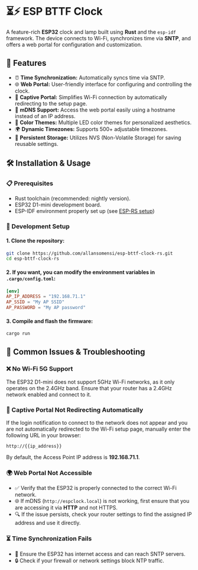 # ⏳⚡ ESP BTTF Clock

A feature-rich **ESP32** clock and lamp built using **Rust** and the `esp-idf` framework. The device connects to Wi-Fi, synchronizes time via **SNTP**, and offers a web portal for configuration and customization.

## 🌟 Features
- ⏰ **Time Synchronization:** Automatically syncs time via SNTP.
- 🌐 **Web Portal:** User-friendly interface for configuring and controlling the clock.
- 📡 **Captive Portal:** Simplifies Wi-Fi connection by automatically redirecting to the setup page.
- 🔗 **mDNS Support:** Access the web portal easily using a hostname instead of an IP address.
- 🎨 **Color Themes:** Multiple LED color themes for personalized aesthetics.
- 🌍 **Dynamic Timezones:** Supports 500+ adjustable timezones.
- 💾 **Persistent Storage:** Utilizes NVS (Non-Volatile Storage) for saving reusable settings.

## 🛠️ Installation & Usage

### 📋 Prerequisites

- Rust toolchain (recommended: nightly version).
- ESP32 D1-mini development board.
- ESP-IDF environment properly set up (see [ESP-RS setup](https://docs.esp-rs.org/book/installation/index.html))

### 🔧 Development Setup

#### 1. Clone the repository:
```bash
git clone https://github.com/allansomensi/esp-bttf-clock-rs.git
cd esp-bttf-clock-rs
```

#### 2. If you want, you can modify the environment variables in `.cargo/config.toml`:
```toml
[env]
AP_IP_ADDRESS = "192.168.71.1"
AP_SSID = "My AP SSID"
AP_PASSWORD = "My AP password"
```
#### 3. Compile and flash the firmware:
```elixir
cargo run
```

## 🛑 Common Issues & Troubleshooting

### ❌ No Wi-Fi 5G Support

The ESP32 D1-mini does not support 5GHz Wi-Fi networks, as it only operates on the 2.4GHz band. Ensure that your router has a 2.4GHz network enabled and connect to it.

### 🚦 Captive Portal Not Redirecting Automatically

If the login notification to connect to the network does not appear and you are not automatically redirected to the Wi-Fi setup page, manually enter the following URL in your browser:

`http://{{ip_address}}`

By default, the Access Point IP address is **192.168.71.1**.

### 🌍 Web Portal Not Accessible

- ✅ Verify that the ESP32 is properly connected to the correct Wi-Fi network.
- 🌐 If mDNS (`http://espclock.local`) is not working, first ensure that you are accessing it via **HTTP** and not HTTPS.
- 🔍 If the issue persists, check your router settings to find the assigned IP address and use it directly.

### ⏳ Time Synchronization Fails

- 📶 Ensure the ESP32 has internet access and can reach SNTP servers.
- 🔒 Check if your firewall or network settings block NTP traffic.
